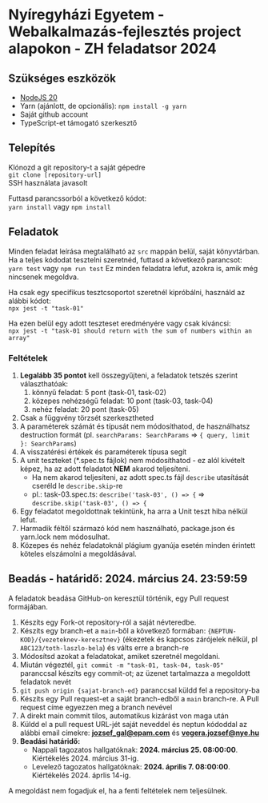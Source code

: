 # Nyíregyházi Egyetem - Webalkalmazás-fejlesztés project alapokon - ZH feladatsor 2024

## Szükséges eszközök
- [NodeJS 20](https://nodejs.org/en)
- Yarn (ajánlott, de opcionális): `npm install -g yarn`
- Saját github account
- TypeScript-et támogató szerkesztő

## Telepítés
Klónozd a git repository-t a saját gépedre  
`git clone [repository-url]`  
SSH használata javasolt

Futtasd parancssorból a következő kódot:  
`yarn install` vagy `npm install`

## Feladatok
Minden feladat leírása megtalálható az `src` mappán belül, saját könyvtárban.  
Ha a teljes kódodat tesztelni szeretnéd, futtasd a következő parancsot:  
`yarn test` vagy `npm run test`
Ez minden feladatra lefut, azokra is, amik még nincsenek megoldva.

Ha csak egy specifikus tesztcsoportot szeretnél kipróbálni, használd az alábbi kódot:  
`npx jest -t "task-01"`

Ha ezen belül egy adott teszteset eredményére vagy csak kíváncsi:  
`npx jest -t "task-01 should return with the sum of numbers within an array"`  

### Feltételek
1. **Legalább 35 pontot** kell összegyűjteni, a feladatok tetszés szerint választhatóak:
    1. könnyű feladat: 5 pont (task-01, task-02)
    2. közepes nehézségű feladat: 10 pont (task-03, task-04)
    3. nehéz feladat: 20 pont (task-05)
2. Csak a függvény törzsét szerkesztheted
3. A paraméterek számát és típusát nem módosíthatod, de használhatsz destruction formát (pl. `searchParams: SearchParams` => `{ query, limit }: SearchParams`)
4. A visszatérési értékek és paraméterek típusa segít
5. A unit teszteket (*.spec.ts fájlok) nem módosíthatod - ez alól kivételt képez, ha az adott feladatot **NEM** akarod teljesíteni.
    - Ha nem akarod teljesíteni, az adott spec.ts fájl `describe` utasítását cseréld le `describe.skip`-re
    - pl.: task-03.spec.ts: `describe('task-03', () => {` => `describe.skip('task-03', () => {`
6. Egy feladatot megoldottnak tekintünk, ha arra a Unit teszt hiba nélkül lefut.
7. Harmadik féltől származó kód nem használható, package.json és yarn.lock nem módosulhat.
8. Közepes és nehéz feladatoknál plágium gyanúja esetén minden érintett köteles elszámolni a megoldásával.

## Beadás - határidő: 2024. március 24. 23:59:59
A feladatok beadása GitHub-on keresztül történik, egy Pull request formájában.

1. Készíts egy Fork-ot repository-ról a saját névteredbe.
2. Készíts egy branch-et a `main`-ből a következő formában: `{NEPTUN-KOD}/{vezeteknev-keresztnev}` (ékezetek és kapcsos zárójelek nélkül, pl `ABC123/toth-laszlo-bela`) és válts erre a branch-re
3. Módosítsd azokat a feladatokat, amiket szeretnél megoldani.
4. Miután végeztél, `git commit -m "task-01, task-04, task-05"` paranccsal készíts egy commit-ot; az üzenet tartalmazza a megoldott feladatok nevét
5. `git push origin {sajat-branch-ed}` paranccsal küldd fel a repository-ba
6. Készíts egy Pull request-et a saját branch-edből a `main` branch-re. A Pull request címe egyezzen meg a branch nevével
7. A direkt main commit tilos, automatikus kizárást von maga után
8. Küldd el a pull request URL-jét saját neveddel és neptun kódoddal az alábbi email címekre: **jozsef_gal@epam.com** és **vegera.jozsef@nye.hu**
8. **Beadási határidő:**  
     - Nappali tagozatos hallgatóknak: **2024. március 25. 08:00:00**. Kiértékelés 2024. március 31-ig.  
     - Levelező tagozatos hallgatóknak: **2024. április 7. 08:00:00**. Kiértékelés 2024. áprlis 14-ig.

A megoldást nem fogadjuk el, ha a fenti feltételek nem teljesülnek.